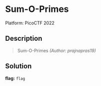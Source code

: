 # Sum-O-Primes

Platform: PicoCTF 2022

## Description

> Sum-O-Primes
>*(Author: prajnapras19)*

## Solution
<!-- This code section is a work in progress - TODO: Update with the solucion -->
**flag:** `flag`
